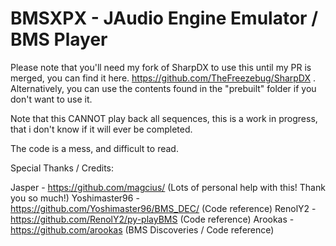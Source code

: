 # BMSXPX - JAudio Engine Emulator / BMS Player 

Please note that you'll need my fork of SharpDX to use this until my PR is merged, you can find it here.  https://github.com/TheFreezebug/SharpDX . Alternatively, you can use the contents found in the "prebuilt" folder if you don't want to use it. 

Note that this CANNOT play back all sequences, this is a work in progress, that i don't know if it will ever be completed. 

The code is a mess, and difficult to read. 

Special Thanks / Credits: 

Jasper - https://github.com/magcius/  (Lots of personal help with this! Thank you so much!)
Yoshimaster96 - https://github.com/Yoshimaster96/BMS_DEC/ (Code reference)
RenolY2 - https://github.com/RenolY2/py-playBMS  (Code reference)
Arookas - https://github.com/arookas (BMS Discoveries / Code reference)








